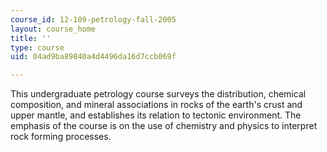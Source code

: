 ```yaml
---
course_id: 12-109-petrology-fall-2005
layout: course_home
title: ''
type: course
uid: 04ad9ba89840a4d4496da16d7ccb069f

---
```

This undergraduate petrology course surveys the distribution, chemical composition, and mineral associations in rocks of the earth's crust and upper mantle, and establishes its relation to tectonic environment. The emphasis of the course is on the use of chemistry and physics to interpret rock forming processes.
